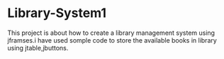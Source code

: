 # Library-System1
This project is about how to create a library management system using jframses.i have used somple code to store the available books in library using
jtable,jbuttons.
